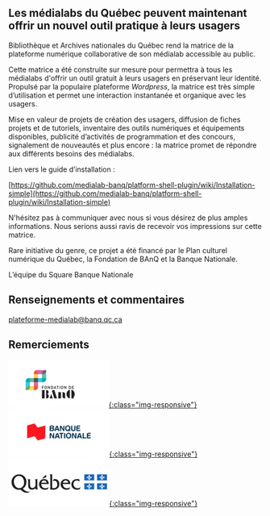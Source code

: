 ## Les médialabs du Québec peuvent maintenant offrir un nouvel outil pratique à leurs usagers 

Bibliothèque et Archives nationales du Québec rend la matrice de la plateforme numérique collaborative de son médialab accessible au public.

Cette matrice a été construite sur mesure pour permettra à tous les médialabs d'offrir un outil gratuit à leurs usagers en préservant leur identité. Propulsé par la populaire plateforme *Wordpress*, la matrice est très simple d’utilisation et permet une interaction instantanée et organique avec les usagers.

Mise en valeur de projets de création des usagers, diffusion de fiches projets et de tutoriels, inventaire des outils numériques et équipements disponibles, publicité d’activités de programmation et des concours, signalement de nouveautés et plus encore : la matrice promet de répondre aux différents besoins des médialabs.

Lien vers le guide d’installation :

[https://github.com/medialab-banq/platform-shell-plugin/wiki/Installation-simple](https://github.com/medialab-banq/platform-shell-plugin/wiki/Installation-simple)

N'hésitez pas à communiquer avec nous si vous désirez de plus amples informations. Nous serions aussi ravis de recevoir vos impressions sur cette matrice. 

Rare initiative du genre, ce projet a été financé par le Plan culturel numérique du Québec, la Fondation de BAnQ et la Banque Nationale.

L’équipe du Square Banque Nationale

## Renseignements et commentaires

[plateforme-medialab@banq.qc.ca](mailto:plateforme-medialab@banq.qc.ca)

## Remerciements

[![Signature de la Fondation BAnQ.](/assets/logo-3-0.jpg){:class="img-responsive"}](https://fondation.banq.qc.ca/)
[![Signature de la Banque Nationale.](/assets/logo-2-0.jpg){:class="img-responsive"}](https://www.bnc.ca/)
[![Signature du gouvernement du Québec.](/assets/logo-0-0-v2.jpg){:class="img-responsive"}](http://www.gouv.qc.ca)
